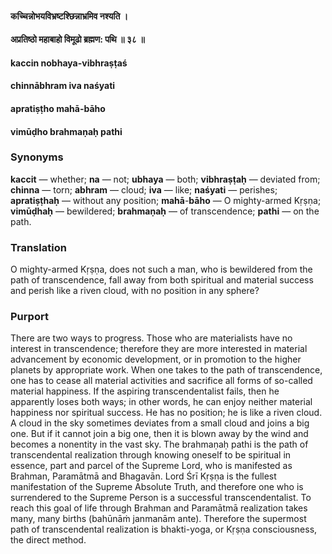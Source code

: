 #### कच्चिन्नोभयविभ्रष्टश्छिन्नाभ्रमिव नश्यति ।
#### अप्रतिष्ठो महाबाहो विमूढो ब्रह्मण: पथि ॥ ३८ ॥

#### kaccin nobhaya-vibhraṣṭaś
#### chinnābhram iva naśyati
#### apratiṣṭho mahā-bāho
#### vimūḍho brahmaṇaḥ pathi

### Synonyms

**kaccit** — whether; **na** — not; **ubhaya** — both; **vibhraṣṭaḥ** — deviated from; **chinna** — torn; **abhram** — cloud; **iva** — like; **naśyati** — perishes; **apratiṣṭhaḥ** — without any position; **mahā**-**bāho** — O mighty-armed Kṛṣṇa; **vimūḍhaḥ** — bewildered; **brahmaṇaḥ** — of transcendence; **pathi** — on the path.

### Translation

O mighty-armed Kṛṣṇa, does not such a man, who is bewildered from the path of transcendence, fall away from both spiritual and material success and perish like a riven cloud, with no position in any sphere?

### Purport

There are two ways to progress. Those who are materialists have no interest in transcendence; therefore they are more interested in material advancement by economic development, or in promotion to the higher planets by appropriate work. When one takes to the path of transcendence, one has to cease all material activities and sacrifice all forms of so-called material happiness. If the aspiring transcendentalist fails, then he apparently loses both ways; in other words, he can enjoy neither material happiness nor spiritual success. He has no position; he is like a riven cloud. A cloud in the sky sometimes deviates from a small cloud and joins a big one. But if it cannot join a big one, then it is blown away by the wind and becomes a nonentity in the vast sky. The brahmaṇaḥ pathi is the path of transcendental realization through knowing oneself to be spiritual in essence, part and parcel of the Supreme Lord, who is manifested as Brahman, Paramātmā and Bhagavān. Lord Śrī Kṛṣṇa is the fullest manifestation of the Supreme Absolute Truth, and therefore one who is surrendered to the Supreme Person is a successful transcendentalist. To reach this goal of life through Brahman and Paramātmā realization takes many, many births (bahūnāṁ janmanām ante). Therefore the supermost path of transcendental realization is bhakti-yoga, or Kṛṣṇa consciousness, the direct method.